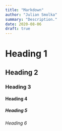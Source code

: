```yaml
---
title: "Markdown"
author: "Julian Smolka"
summary: "Description."
date: 2020-08-06
draft: true
---
```

# Heading 1
## Heading 2
### Heading 3
#### Heading 4
##### Heading 5
###### Heading 6

